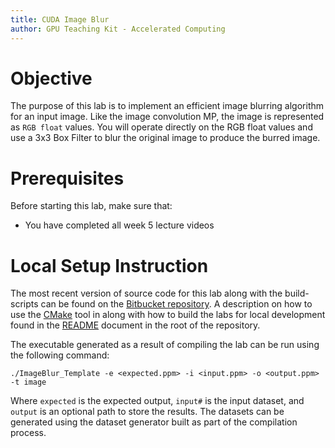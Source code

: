 ```yaml
---
title: CUDA Image Blur
author: GPU Teaching Kit - Accelerated Computing
---
```


# Objective

The purpose of this lab is to implement an efficient image blurring algorithm for
an input image.
Like the image convolution MP, the image is represented as `RGB float` values.
You will operate directly on the RGB float values and use a 3x3 Box Filter to blur
the original image to produce the burred image.

# Prerequisites

Before starting this lab, make sure that:

* You have completed all week 5 lecture videos

# Local Setup Instruction

The most recent version of source code for this lab along with the build-scripts can be found on the [Bitbucket repository](LINKTOLAB). A description on how to use the [CMake](https://cmake.org/) tool in along with how to build the labs for local development found in the [README](LINKTOREADME) document in the root of the repository.

The executable generated as a result of compiling the lab can be run using the following command:



~~~
./ImageBlur_Template -e <expected.ppm> -i <input.ppm> -o <output.ppm> -t image
~~~


Where `expected` is the expected output, `input#` is the input dataset, and `output` is an optional path to store the results. The datasets can be generated using the dataset generator built as part of the compilation process.
